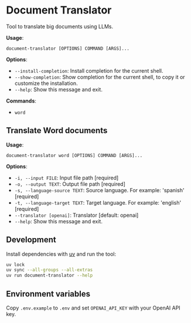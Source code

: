 # Document Translator

Tool to translate big documents using LLMs.

**Usage**:

```console
document-translator [OPTIONS] COMMAND [ARGS]...
```

**Options**:

* `--install-completion`: Install completion for the current shell.
* `--show-completion`: Show completion for the current shell, to copy it or customize the installation.
* `--help`: Show this message and exit.

**Commands**:

* `word`

## Translate Word documents

**Usage**:

```console
document-translator word [OPTIONS] COMMAND [ARGS]...
```

**Options**:

* `-i, --input FILE`: Input file path  [required]
* `-o, --output TEXT`: Output file path  [required]
* `-s, --language-source TEXT`: Source language. For example: 'spanish'  [required]
* `-t, --language-target TEXT`: Target language. For example: 'english'  [required]
* `--translator [openai]`: Translator  [default: openai]
* `--help`: Show this message and exit.

## Development

Install dependencies with [uv](https://github.com/astral-sh/uv) and run the tool:

```bash
uv lock
uv sync --all-groups --all-extras
uv run document-translator --help
```

## Environment variables

Copy `.env.example` to `.env` and set `OPENAI_API_KEY` with your OpenAI API key.
